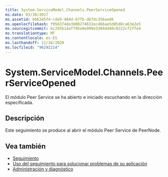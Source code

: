 ```yaml
---
title: System.ServiceModel.Channels.PeerServiceOpened
ms.date: 03/30/2017
ms.assetid: b06345f4-cde9-484d-b7fb-d67dc356aed6
ms.openlocfilehash: f956374de3008274632ec466ae5d05d8ca63e2e5
ms.sourcegitcommit: bc293b14af795e0e999e3304dd40c0222cf2ffe4
ms.translationtype: MT
ms.contentlocale: es-ES
ms.lasthandoff: 11/26/2020
ms.locfileid: "96292214"
---
```

# <a name="systemservicemodelchannelspeerserviceopened"></a>System.ServiceModel.Channels.PeerServiceOpened

El módulo Peer Service se ha abierto e iniciado escuchando en la dirección especificada.  
  
## <a name="description"></a>Descripción  

 Este seguimiento se produce al abrir el módulo Peer Service de PeerNode.  
  
## <a name="see-also"></a>Vea también

- [Seguimiento](index.md)
- [Uso del seguimiento para solucionar problemas de su aplicación](using-tracing-to-troubleshoot-your-application.md)
- [Administración y diagnóstico](../index.md)
